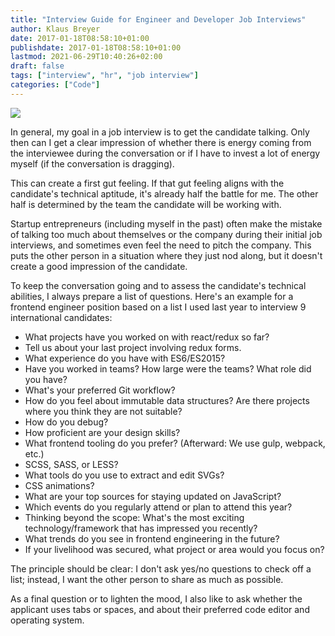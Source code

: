 ```yaml
---
title: "Interview Guide for Engineer and Developer Job Interviews"
author: Klaus Breyer
date: 2017-01-18T08:58:10+01:00
publishdate: 2017-01-18T08:58:10+01:00
lastmod: 2021-06-29T10:40:26+02:00
draft: false
tags: ["interview", "hr", "job interview"]
categories: ["Code"]
---
```


![](2017-01-18-bewerbungsfragen.jpg)

In general, my goal in a job interview is to get the candidate talking. Only then can I get a clear impression of whether there is energy coming from the interviewee during the conversation or if I have to invest a lot of energy myself (if the conversation is dragging).

This can create a first gut feeling. If that gut feeling aligns with the candidate's technical aptitude, it's already half the battle for me. The other half is determined by the team the candidate will be working with.

Startup entrepreneurs (including myself in the past) often make the mistake of talking too much about themselves or the company during their initial job interviews, and sometimes even feel the need to pitch the company. This puts the other person in a situation where they just nod along, but it doesn't create a good impression of the candidate.

To keep the conversation going and to assess the candidate's technical abilities, I always prepare a list of questions. Here's an example for a frontend engineer position based on a list I used last year to interview 9 international candidates:

- What projects have you worked on with react/redux so far?
- Tell us about your last project involving redux forms.
- What experience do you have with ES6/ES2015?
- Have you worked in teams? How large were the teams? What role did you have?
- What's your preferred Git workflow?
- How do you feel about immutable data structures? Are there projects where you think they are not suitable?
- How do you debug?
- How proficient are your design skills?
- What frontend tooling do you prefer? (Afterward: We use gulp, webpack, etc.)
- SCSS, SASS, or LESS?
- What tools do you use to extract and edit SVGs?
- CSS animations?
- What are your top sources for staying updated on JavaScript?
- Which events do you regularly attend or plan to attend this year?
- Thinking beyond the scope: What's the most exciting technology/framework that has impressed you recently?
- What trends do you see in frontend engineering in the future?
- If your livelihood was secured, what project or area would you focus on?

The principle should be clear: I don't ask yes/no questions to check off a list; instead, I want the other person to share as much as possible.

As a final question or to lighten the mood, I also like to ask whether the applicant uses tabs or spaces, and about their preferred code editor and operating system.
